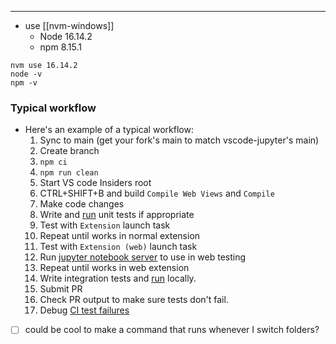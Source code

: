
--- 
- use [[nvm-windows]]
	- Node 16.14.2
	- npm 8.15.1

```
nvm use 16.14.2
node -v
npm -v
```

### Typical workflow

- Here's an example of a typical workflow:
	1. Sync to main (get your fork's main to match vscode-jupyter's main)
	2. Create branch
	3. `npm ci`
	4. `npm run clean`
	5. Start VS code Insiders root
	6. CTRL+SHIFT+B and build `Compile Web Views` and `Compile`
	7. Make code changes
	8. Write and [run](https://github.com/microsoft/vscode-jupyter/blob/29c4be79f64df1858692321b43c3079bb77bdd69/.vscode/launch.json#L252) unit tests if appropriate
	9. Test with `Extension` launch task
	10. Repeat until works in normal extension
	11. Test with `Extension (web)` launch task
	12. Run [jupyter notebook server](https://github.com/microsoft/vscode-jupyter/wiki/Connecting-to-a-remote-Jupyter-server-from-vscode.dev) to use in web testing
	13. Repeat until works in web extension
	14. Write integration tests and [run](https://github.com/microsoft/vscode-jupyter/blob/29c4be79f64df1858692321b43c3079bb77bdd69/.vscode/launch.json#L216) locally.
	15. Submit PR
	16. Check PR output to make sure tests don't fail.
	17. Debug [CI test failures](https://github.com/microsoft/vscode-jupyter/wiki/Tests)

- [ ] could be cool to make a command that runs whenever I switch folders?